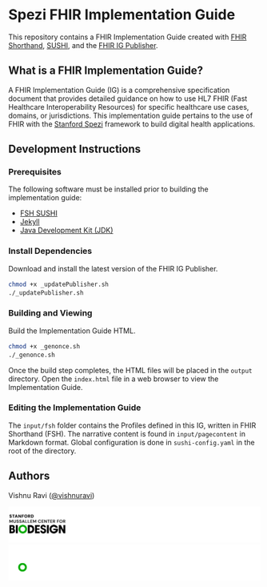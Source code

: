 # Spezi FHIR Implementation Guide

This repository contains a FHIR Implementation Guide created with [FHIR Shorthand](https://fshschool.org/docs/), [SUSHI](https://github.com/FHIR/sushi), and the [FHIR IG Publisher](https://confluence.hl7.org/display/FHIR/IG+Publisher+Documentation).

## What is a FHIR Implementation Guide?

A FHIR Implementation Guide (IG) is a comprehensive specification document that provides detailed guidance on how to use HL7 FHIR (Fast Healthcare Interoperability Resources) for specific healthcare use cases, domains, or jurisdictions. This implementation guide pertains to the use of FHIR with the [Stanford Spezi](https://spezi.stanford.edu) framework to build digital health applications.

## Development Instructions

### Prerequisites

The following software must be installed prior to building the implementation guide:

- [FSH SUSHI](https://github.com/FHIR/sushi)
- [Jekyll](https://jekyllrb.com/docs/installation/)
- [Java Development Kit (JDK)](https://www.oracle.com/ae/java/technologies/downloads/)

### Install Dependencies

Download and install the latest version of the FHIR IG Publisher.

```bash
chmod +x _updatePublisher.sh
./_updatePublisher.sh
```

### Building and Viewing

Build the Implementation Guide HTML.

```bash
chmod +x _genonce.sh
./_genonce.sh
```

Once the build step completes, the HTML files will be placed in the `output` directory. Open the `index.html` file in a web browser to view the Implementation Guide.

### Editing the Implementation Guide

The `input/fsh` folder contains the Profiles defined in this IG, written in FHIR Shorthand (FSH). The narrative content is found in `input/pagecontent` in Markdown format. Global configuration is done in `sushi-config.yaml` in the root of the directory. 

## Authors

Vishnu Ravi ([@vishnuravi](https://github.com/vishnuravi))

![Spezi Footer](https://raw.githubusercontent.com/StanfordSpezi/.github/main/assets/FooterLight.png#gh-light-mode-only)
![Spezi Footer](https://raw.githubusercontent.com/StanfordSpezi/.github/main/assets/FooterDark.png#gh-dark-mode-only)